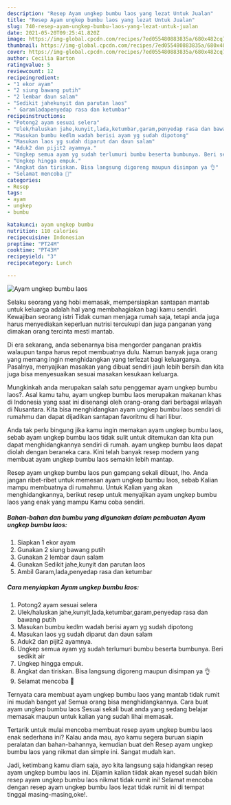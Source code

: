 ```yaml
---
description: "Resep Ayam ungkep bumbu laos yang lezat Untuk Jualan"
title: "Resep Ayam ungkep bumbu laos yang lezat Untuk Jualan"
slug: 740-resep-ayam-ungkep-bumbu-laos-yang-lezat-untuk-jualan
date: 2021-05-20T09:25:41.820Z
image: https://img-global.cpcdn.com/recipes/7ed055480883835a/680x482cq70/ayam-ungkep-bumbu-laos-foto-resep-utama.jpg
thumbnail: https://img-global.cpcdn.com/recipes/7ed055480883835a/680x482cq70/ayam-ungkep-bumbu-laos-foto-resep-utama.jpg
cover: https://img-global.cpcdn.com/recipes/7ed055480883835a/680x482cq70/ayam-ungkep-bumbu-laos-foto-resep-utama.jpg
author: Cecilia Barton
ratingvalue: 5
reviewcount: 12
recipeingredient:
- "1 ekor ayam"
- "2 siung bawang putih"
- "2 lembar daun salam"
- "Sedikit jahekunyit dan parutan laos"
- " Garamladapenyedap rasa dan ketumbar"
recipeinstructions:
- "Potong2 ayam sesuai selera"
- "Ulek/haluskan jahe,kunyit,lada,ketumbar,garam,penyedap rasa dan bawang putih"
- "Masukan bumbu kedlm wadah berisi ayam yg sudah dipotong"
- "Masukan laos yg sudah diparut dan daun salam"
- "Aduk2 dan pijit2 ayamnya."
- "Ungkep semua ayam yg sudah terlumuri bumbu beserta bumbunya. Beri sedikit air"
- "Ungkep hingga empuk."
- "Angkat dan tiriskan. Bisa langsung digoreng maupun disimpan ya 👌"
- "Selamat mencoba 🙏"
categories:
- Resep
tags:
- ayam
- ungkep
- bumbu

katakunci: ayam ungkep bumbu 
nutrition: 110 calories
recipecuisine: Indonesian
preptime: "PT24M"
cooktime: "PT43M"
recipeyield: "3"
recipecategory: Lunch

---
```



![Ayam ungkep bumbu laos](https://img-global.cpcdn.com/recipes/7ed055480883835a/680x482cq70/ayam-ungkep-bumbu-laos-foto-resep-utama.jpg)

Selaku seorang yang hobi memasak, mempersiapkan santapan mantab untuk keluarga adalah hal yang membahagiakan bagi kamu sendiri. Kewajiban seorang istri Tidak cuman menjaga rumah saja, tetapi anda juga harus menyediakan keperluan nutrisi tercukupi dan juga panganan yang dimakan orang tercinta mesti mantab.

Di era  sekarang, anda sebenarnya bisa mengorder panganan praktis walaupun tanpa harus repot membuatnya dulu. Namun banyak juga orang yang memang ingin menghidangkan yang terlezat bagi keluarganya. Pasalnya, menyajikan masakan yang dibuat sendiri jauh lebih bersih dan kita juga bisa menyesuaikan sesuai masakan kesukaan keluarga. 



Mungkinkah anda merupakan salah satu penggemar ayam ungkep bumbu laos?. Asal kamu tahu, ayam ungkep bumbu laos merupakan makanan khas di Indonesia yang saat ini disenangi oleh orang-orang dari berbagai wilayah di Nusantara. Kita bisa menghidangkan ayam ungkep bumbu laos sendiri di rumahmu dan dapat dijadikan santapan favoritmu di hari libur.

Anda tak perlu bingung jika kamu ingin memakan ayam ungkep bumbu laos, sebab ayam ungkep bumbu laos tidak sulit untuk ditemukan dan kita pun dapat menghidangkannya sendiri di rumah. ayam ungkep bumbu laos dapat diolah dengan beraneka cara. Kini telah banyak resep modern yang membuat ayam ungkep bumbu laos semakin lebih mantap.

Resep ayam ungkep bumbu laos pun gampang sekali dibuat, lho. Anda jangan ribet-ribet untuk memesan ayam ungkep bumbu laos, sebab Kalian mampu membuatnya di rumahmu. Untuk Kalian yang akan menghidangkannya, berikut resep untuk menyajikan ayam ungkep bumbu laos yang enak yang mampu Kamu coba sendiri.

<!--inarticleads1-->

##### Bahan-bahan dan bumbu yang digunakan dalam pembuatan Ayam ungkep bumbu laos:

1. Siapkan 1 ekor ayam
1. Gunakan 2 siung bawang putih
1. Gunakan 2 lembar daun salam
1. Gunakan Sedikit jahe,kunyit dan parutan laos
1. Ambil  Garam,lada,penyedap rasa dan ketumbar




<!--inarticleads2-->

##### Cara menyiapkan Ayam ungkep bumbu laos:

1. Potong2 ayam sesuai selera
1. Ulek/haluskan jahe,kunyit,lada,ketumbar,garam,penyedap rasa dan bawang putih
1. Masukan bumbu kedlm wadah berisi ayam yg sudah dipotong
1. Masukan laos yg sudah diparut dan daun salam
1. Aduk2 dan pijit2 ayamnya.
1. Ungkep semua ayam yg sudah terlumuri bumbu beserta bumbunya. Beri sedikit air
1. Ungkep hingga empuk.
1. Angkat dan tiriskan. Bisa langsung digoreng maupun disimpan ya 👌
1. Selamat mencoba 🙏




Ternyata cara membuat ayam ungkep bumbu laos yang mantab tidak rumit ini mudah banget ya! Semua orang bisa menghidangkannya. Cara buat ayam ungkep bumbu laos Sesuai sekali buat anda yang sedang belajar memasak maupun untuk kalian yang sudah lihai memasak.

Tertarik untuk mulai mencoba membuat resep ayam ungkep bumbu laos enak sederhana ini? Kalau anda mau, ayo kamu segera buruan siapin peralatan dan bahan-bahannya, kemudian buat deh Resep ayam ungkep bumbu laos yang nikmat dan simple ini. Sangat mudah kan. 

Jadi, ketimbang kamu diam saja, ayo kita langsung saja hidangkan resep ayam ungkep bumbu laos ini. Dijamin kalian tiidak akan nyesel sudah bikin resep ayam ungkep bumbu laos nikmat tidak rumit ini! Selamat mencoba dengan resep ayam ungkep bumbu laos lezat tidak rumit ini di tempat tinggal masing-masing,oke!.

